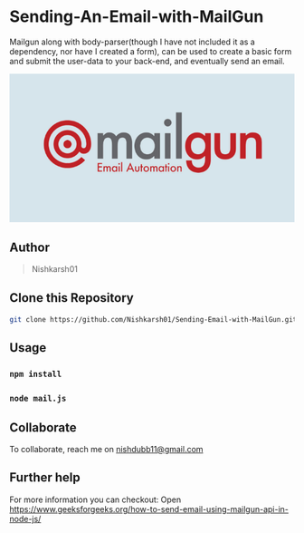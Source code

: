 # Sending-An-Email-with-MailGun

Mailgun along with body-parser(though I have not included it as a dependency, nor have I created a form), can be used to create a basic form and submit the user-data to your back-end, and eventually send an email.

![Mailgun api](images/1.png)


## Author
> Nishkarsh01



## Clone this Repository

```bash
git clone https://github.com/Nishkarsh01/Sending-Email-with-MailGun.git
```

## Usage

### `npm install`

### `node mail.js`

## Collaborate
To collaborate, reach me on [nishdubb11@gmail.com]()


## Further help
For more information you can checkout:
Open https://www.geeksforgeeks.org/how-to-send-email-using-mailgun-api-in-node-js/




